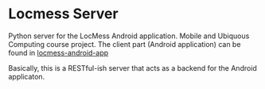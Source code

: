 # Locmess Server

Python server for the LocMess Android application. Mobile and Ubiquous Computing course project. The client part (Android application)
can be found in [locmess-android-app](https://github.com/iluxonchik/locmess-android-app)

Basically, this is a RESTful-ish server that acts as a backend for the Android applicaton.

